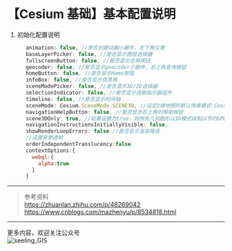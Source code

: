 # 【Cesium 基础】基本配置说明

1. 初始化配置说明
```javascript
      animation: false, //是否创建动画小器件，左下角仪表
      baseLayerPicker: false, //是否显示图层选择器
      fullscreenButton: false, //是否显示全屏按钮
      geocoder: false, //是否显示geocoder小器件，右上角查询按钮
      homeButton: false, //是否显示Home按钮
      infoBox: false, //是否显示信息框
      sceneModePicker: false, //是否显示3D/2D选择器
      selectionIndicator: false, //是否显示选取指示器组件
      timeline: false, //是否显示时间轴
      sceneMode: Cesium.SceneMode.SCENE3D, //设定3维地图的默认场景模式:Cesium.SceneMode.SCENE2D、Cesium.SceneMode.SCENE3D、Cesium.SceneMode.MORPHING
      navigationHelpButton: false, //是否显示右上角的帮助按钮
      scene3DOnly: true, //如果设置为true，则所有几何图形以3D模式绘制以节约GPU资源
      navigationInstructionsInitiallyVisible: false,
      showRenderLoopErrors: false //是否显示渲染错误
      //设置背景透明
      orderIndependentTranslucency:false
      contextOptions:{
        webgl:{
          alpha:true
        }
      }
```



---
>参考资料    
https://zhuanlan.zhihu.com/p/48269042   
https://www.cnblogs.com/mazhenyu/p/8534818.html

---
更多内容，欢迎关注公众号   
![seeling_GIS](https://upload-images.jianshu.io/upload_images/5310582-3cf76fa57d99fb99.jpg?imageMogr2/auto-orient/strip%7CimageView2/2/w/1240)